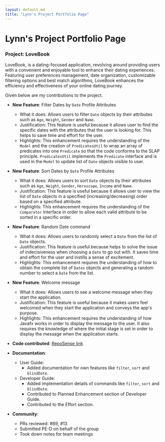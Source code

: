 ```yaml
---
layout: default.md
title: "Lynn's Project Portfolio Page"
---
```


# Lynn's Project Portfolio Page

### Project: LoveBook

LoveBook, is a dating-focused application, revolving around providing users with a convenient
and enjoyable tool to enhance their dating experiences. Featuring user preferences management, date organization,
customizable filtering options and best match algorithms, LoveBook enhances the efficiency and effectiveness of your
online dating journey.

Given below are my contributions to the project.

* **New Feature**: Filter Dates by `Date` Profile Attributes
    * What it does: Allows users to filter `Date` objects by their attributes such as `Age`, `Height`, `Gender` and `Name`.
    * Justification: This feature is useful because it allows user to find the specific dates with the attributes that the user is looking for. This helps to save time and effort for the user.
    * Highlights: This enhancement requires the understanding of the `Model` and the creation of `PredicatesUtil` to wrap an array of predicates into one `Predicate` so that the code conforms to the SLAP principle. `PredicatesUtil` implements the `Predicate` interface and is used in the `Model` to update list of `Date` objects visible to user.

* **New Feature**: Sort Dates by `Date` Profile Attributes
    * What it does: Allows users to sort `Date` objects by their attributes such as `Age`, `Height`, `Gender`, `Horoscope`, `Income` and `Name`.
    * Justification: This feature is useful because it allows user to view the list of `Date` objects in a specified (increasing/decreasing) order based on a specified attribute.
    * Highlights: This enhancement requires the understanding of the `Comparator` interface in order to allow each valid attribute to be sorted in a specific order.

* **New Feature**: Random Date command
    * What it does: Allows users to randomly select a `Date` from the list of `Date` objects.
    * Justification: This feature is useful because helps to solve the issue of indecisiveness when choosing a `Date` to go out with. It saves time and effort for the user and instills a sense of excitement.
    * Highlights: This enhancement requires the understanding of how to obtain the complete list of `Dates` objects and generating a random number to select a `Date` from the list.

* **New Feature**: Welcome message
  * What it does: Allows users to see a welcome message when they start the application.
  * Justification: This feature is useful because it makes users feel welcomed when they start the application and conveys the app's purpose.
  * Highlights: This enhancement requires the understanding of how Javafx works in order to display the message to the user. It also requires the knowledge of where the initial stage is set in order to display the message when the application starts.

* **Code contributed**: [RepoSense link](https://nus-cs2103-ay2324s1.github.io/tp-dashboard/?search=lynnlow175&breakdown=false&sort=groupTitle%20dsc&sortWithin=title&since=2023-09-22&timeframe=commit&mergegroup=&groupSelect=groupByRepos)

* **Documentation**:
    * User Guide: 
      * Added documentation for own features like `filter`, `sort` and `blindDate`.
    * Developer Guide: 
      * Added implementation details of commands like `filter`, `sort` and `blindDate`.
      * Contributed to Planned Enhancement section of Developer Guide.
      * Contributed to the Effort section.

* **Community**:
  * PRs reviewed: #89, #13
  * Submitted PE-D on behalf of the group
  * Took down notes for team meetings
